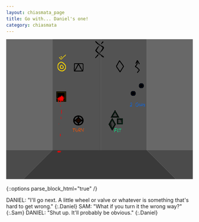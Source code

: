 ```yaml
---
layout: chiasmata_page
title: Go with... Daniel's one!
category: chiasmata
---
```


![045](/chiasmata/images/narrative/046.gif)

{::options parse_block_html="true" /}
<div class="dialogue">
DANIEL: "I'll go next. A little wheel or valve or whatever is something that's hard to get wrong."
{:.Daniel}
SAM: "What if you turn it the wrong way?"
{:.Sam}
DANIEL: "Shut up. It'll probably be obvious."
{:.Daniel}
</div>